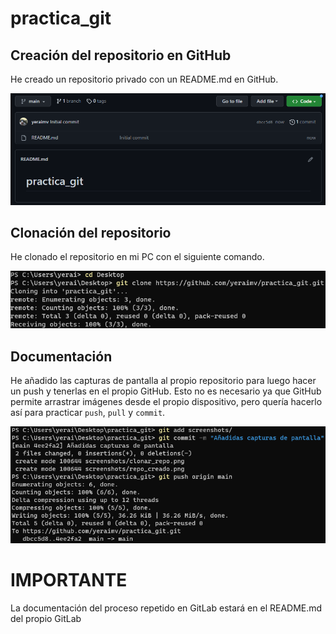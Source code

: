 # practica_git

## Creación del repositorio en GitHub
He creado un repositorio privado con un README.md en GitHub.

![repo_creado](https://github.com/yeraimv/practica_git/blob/main/screenshots/repo_creado.png)

## Clonación del repositorio
He clonado el repositorio en mi PC con el siguiente comando.

![clonar_repo.png](https://github.com/yeraimv/practica_git/blob/main/screenshots/clonar_repo.png?raw=true)

## Documentación
He añadido las capturas de pantalla al propio repositorio para luego hacer un push y tenerlas en el propio GitHub.
Esto no es necesario ya que GitHub permite arrastrar imágenes desde el propio dispositivo, pero quería hacerlo así
para practicar `push`, `pull` y `commit`.

![add_screenshots.png](https://github.com/yeraimv/practica_git/blob/main/screenshots/add_screenshots.png?raw=true)

# IMPORTANTE
La documentación del proceso repetido en GitLab estará en el README.md del propio GitLab
